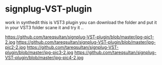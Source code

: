 # signplug-VST-plugin
work in synthedit
this is VST3 plugin you can download the folder and put it in your VST3 folder scane it and try it ..

https://github.com/tareqsultan/signplug-VST-plugin/blob/master/jpg-pic1-2.jpg
https://github.com/tareqsultan/signplug-VST-plugin/blob/master/jpg-pic2-2.jpg
https://github.com/tareqsultan/signplug-VST-plugin/blob/master/jpg-pic3-2.jpg
https://github.com/tareqsultan/signplug-VST-plugin/blob/master/jpg-pic4-2.jpg
